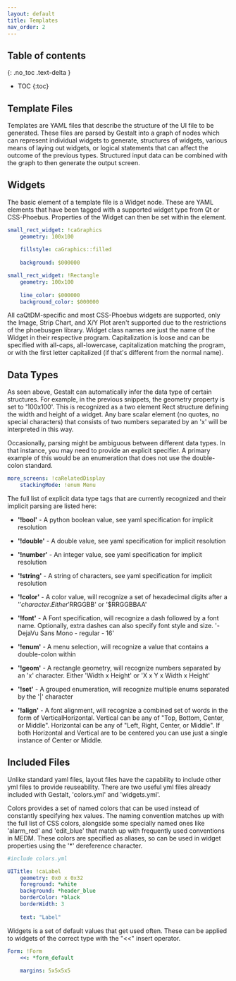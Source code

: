 ```yaml
---
layout: default
title: Templates
nav_order: 2
---
```


## Table of contents
{: .no_toc .text-delta }

- TOC
{:toc}


## Template Files

Templates are YAML files that describe the structure of the UI file to be generated.
These files are parsed by Gestalt into a graph of nodes which can represent individual
widgets to generate, structures of widgets, various means of laying out widgets, or
logical statements that can affect the outcome of the previous types. Structured input 
data can be combined with the graph to then generate the output screen.


## Widgets

The basic element of a template file is a Widget node. These are YAML elements that
have been tagged with a supported widget type from Qt or CSS-Phoebus. Properties of
the Widget can then be set within the element.

```yaml 
small_rect_widget: !caGraphics
    geometry: 100x100
    
    fillstyle: caGraphics::filled
    
    background: $000000
```

```yaml
small_rect_widget: !Rectangle
    geometry: 100x100
    
    line_color: $000000
    background_color: $000000
```

All caQtDM-specific and most CSS-Phoebus widgets are supported, only the Image,
Strip Chart, and X/Y Plot aren't supported due to the restrictions of the phoebusgen
library. Widget class names are just the name of the Widget in their respective 
program. Capitalization is loose and can be specified with all-caps, all-lowercase,
capitalization matching the program, or with the first letter capitalized (if that's
different from the normal name).


## Data Types

As seen above, Gestalt can automatically infer the data type of certain structures.
For example, in the previous snippets, the geometry property is set to '100x100'. 
This is recognized as a two element Rect structure defining the width and height of 
a widget. Any bare scalar element (no quotes, no special characters) that consists 
of two numbers separated by an 'x' will be interpreted in this way. 

Occasionally, parsing might be ambiguous between different data types. In that instance,
you may need to provide an explicit specifier. A primary example of this would be an
enumeration that does not use the double-colon standard.

```yaml
more_screens: !caRelatedDisplay
    stackingMode: !enum Menu   
```

The full list of explicit data type tags that are currently recognized and their 
implicit parsing are listed here:


* **'!bool'** - A python boolean value, see yaml specification for implicit resolution

* **'!double'** - A double value, see yaml specification for implicit resolution

* **'!number'** - An integer value, see yaml specification for implicit resolution

* **'!string'** - A string of characters, see yaml specification for implicit resolution

* **'!color'** - A color value, will recognize a set of hexadecimal digits after a '$'
character. Either '$RRGGBB' or '$RRGGBBAA'

* **'!font'** - A Font specification, will recognize a dash followed by a font name.
Optionally, extra dashes can also specify font style and size. '-DejaVu Sans Mono - regular - 16'

* **'!enum'** - A menu selection, will recognize a value that contains a double-colon within

* **'!geom'** - A rectangle geometry, will recognize numbers separated by an 'x' character.
Either 'Width x Height' or 'X x Y x Width x Height'

* **'!set'** - A grouped enumeration, will recognize multiple enums separated by the '|'
character

* **'!align'** - A font alignment, will recognize a combined set of words in the form of
VerticalHorizontal. Vertical can be any of "Top, Bottom, Center, or Middle". Horizontal can
be any of "Left, Right, Center, or Middle". If both Horizontal and Vertical are to be centered
you can use just a single instance of Center or Middle.


## Included Files

Unlike standard yaml files, layout files have the capability to include other yml
files to provide reuseability. There are two useful yml files already included with
Gestalt, 'colors.yml' and 'widgets.yml'.

Colors provides a set of named colors that can be used instead of constantly specifying
hex values. The naming convention matches up with the full list of CSS colors, alongside
some specially named ones like 'alarm_red' and 'edit_blue' that match up with frequently
used conventions in MEDM. These colors are specified as aliases, so can be used in
widget properties using the '*' dereference character.

```yaml
#include colors.yml

UITitle: !caLabel
    geometry: 0x0 x 0x32
    foreground: *white
    background: *header_blue
    borderColor: *black
    borderWidth: 3
    
    text: "Label"
```

Widgets is a set of default values that get used often. These can be applied to widgets
of the correct type with the "<<" insert operator.

```yaml
Form: !Form
    <<: *form_default
    
    margins: 5x5x5x5
```
